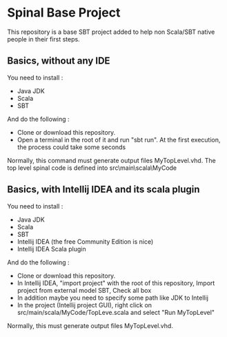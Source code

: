 Spinal Base Project
============
This repository is a base SBT project added to help non Scala/SBT native people in their first steps.

## Basics, without any IDE

You need to install :

- Java JDK
- Scala
- SBT

And do the following :

- Clone or download this repository.
- Open a terminal in the root of it and run "sbt run". At the first execution, the process could take some seconds

Normally, this command must generate output files MyTopLevel.vhd.
The top level spinal code is defined into src\main\scala\MyCode

## Basics, with Intellij IDEA and its scala plugin

You need to install :

- Java JDK
- Scala
- SBT
- Intellij IDEA (the free Community Edition is nice)
- Intellij IDEA Scala plugin

And do the following :

- Clone or download this repository.
- In Intellij IDEA, "import project" with the root of this repository, Import project from external model SBT, Check all box
- In addition maybe you need to specify some path like JDK to Intellij
- In the project (Intellij project GUI), right click on src/main/scala/MyCode/TopLeve.scala and select "Run MyTopLevel"

Normally, this must generate output files MyTopLevel.vhd.